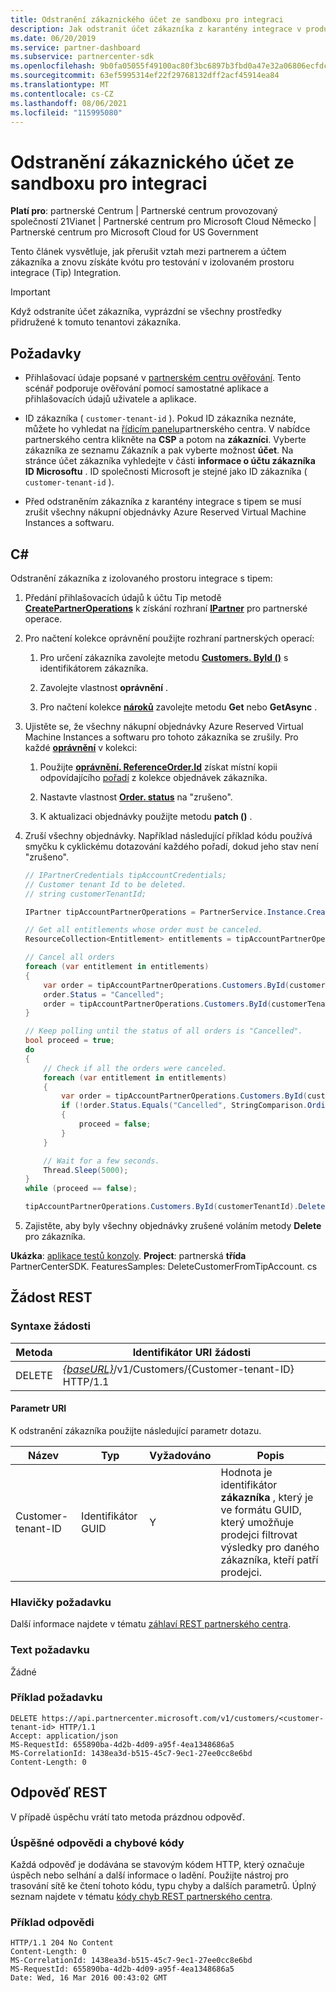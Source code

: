 ```yaml
---
title: Odstranění zákaznického účet ze sandboxu pro integraci
description: Jak odstranit účet zákazníka z karantény integrace v produkčním prostředí (Tip)
ms.date: 06/20/2019
ms.service: partner-dashboard
ms.subservice: partnercenter-sdk
ms.openlocfilehash: 9b0fa05055f49100ac80f3bc6897b3fbd0a47e32a06806ecfdc8e386e31ae1b9
ms.sourcegitcommit: 63ef5995314ef22f29768132dff2acf45914ea84
ms.translationtype: MT
ms.contentlocale: cs-CZ
ms.lasthandoff: 08/06/2021
ms.locfileid: "115995080"
---
```

# <a name="delete-a-customer-account-from-the-integration-sandbox"></a>Odstranění zákaznického účet ze sandboxu pro integraci

**Platí pro**: partnerské Centrum | Partnerské centrum provozovaný společností 21Vianet | Partnerské centrum pro Microsoft Cloud Německo | Partnerské centrum pro Microsoft Cloud for US Government

Tento článek vysvětluje, jak přerušit vztah mezi partnerem a účtem zákazníka a znovu získáte kvótu pro testování v izolovaném prostoru integrace (Tip) Integration.

> [!IMPORTANT]
> Když odstraníte účet zákazníka, vyprázdní se všechny prostředky přidružené k tomuto tenantovi zákazníka.

## <a name="prerequisites"></a>Požadavky

- Přihlašovací údaje popsané v [partnerském centru ověřování](partner-center-authentication.md). Tento scénář podporuje ověřování pomocí samostatné aplikace a přihlašovacích údajů uživatele a aplikace.

- ID zákazníka ( `customer-tenant-id` ). Pokud ID zákazníka neznáte, můžete ho vyhledat na [řídicím panelu](https://partner.microsoft.com/dashboard)partnerského centra. V nabídce partnerského centra klikněte na **CSP** a potom na **zákazníci**. Vyberte zákazníka ze seznamu Zákazník a pak vyberte možnost **účet**. Na stránce účet zákazníka vyhledejte v části **informace o účtu zákazníka** **ID Microsoftu** . ID společnosti Microsoft je stejné jako ID zákazníka ( `customer-tenant-id` ).

- Před odstraněním zákazníka z karantény integrace s tipem se musí zrušit všechny nákupní objednávky Azure Reserved Virtual Machine Instances a softwaru.

## <a name="c"></a>C\#

Odstranění zákazníka z izolovaného prostoru integrace s tipem:

1. Předání přihlašovacích údajů k účtu Tip metodě [**CreatePartnerOperations**](/dotnet/api/microsoft.store.partnercenter.partnerservice.instance) k získání rozhraní [**IPartner**](/dotnet/api/microsoft.store.partnercenter.ipartner) pro partnerské operace.

2. Pro načtení kolekce oprávnění použijte rozhraní partnerských operací:

    1. Pro určení zákazníka zavolejte metodu [**Customers. ById ()**](/dotnet/api/microsoft.store.partnercenter.customers.icustomercollection.byid) s identifikátorem zákazníka.

    2. Zavolejte vlastnost **oprávnění** .

    3. Pro načtení kolekce [**nároků**](entitlement-resources.md) zavolejte metodu **Get** nebo **GetAsync** .

3. Ujistěte se, že všechny nákupní objednávky Azure Reserved Virtual Machine Instances a softwaru pro tohoto zákazníka se zrušily. Pro každé [**oprávnění**](entitlement-resources.md) v kolekci:

    1. Použijte [**oprávnění. ReferenceOrder.Id**](entitlement-resources.md#referenceorder) získat místní kopii odpovídajícího [pořadí](order-resources.md#order) z kolekce objednávek zákazníka.

    2. Nastavte vlastnost [**Order. status**](order-resources.md#order) na "zrušeno".

    3. K aktualizaci objednávky použijte metodu **patch ()** .

4. Zruší všechny objednávky. Například následující příklad kódu používá smyčku k cyklickému dotazování každého pořadí, dokud jeho stav není "zrušeno".

    ``` csharp
    // IPartnerCredentials tipAccountCredentials;
    // Customer tenant Id to be deleted.
    // string customerTenantId;

    IPartner tipAccountPartnerOperations = PartnerService.Instance.CreatePartnerOperations(tipAccountCredentials);

    // Get all entitlements whose order must be canceled.
    ResourceCollection<Entitlement> entitlements = tipAccountPartnerOperations.Customers.ById(customerTenantId).Entitlements.Get();

    // Cancel all orders
    foreach (var entitlement in entitlements)
    {
        var order = tipAccountPartnerOperations.Customers.ById(customerTenantId).Orders.ById(entitlement.ReferenceOrder.Id).Get();
        order.Status = "Cancelled";
        order = tipAccountPartnerOperations.Customers.ById(customerTenantId).Orders.ById(order.Id).Patch(order);
    }

    // Keep polling until the status of all orders is "Cancelled".
    bool proceed = true;
    do
    {
        // Check if all the orders were canceled.
        foreach (var entitlement in entitlements)
        {
            var order = tipAccountPartnerOperations.Customers.ById(customerTenantId).Orders.ById(entitlement.ReferenceOrder.Id).Get();
            if (!order.Status.Equals("Cancelled", StringComparison.OrdinalIgnoreCase))
            {
                proceed = false;
            }
        }

        // Wait for a few seconds.
        Thread.Sleep(5000);
    }
    while (proceed == false);

    tipAccountPartnerOperations.Customers.ById(customerTenantId).Delete();
    ```

5. Zajistěte, aby byly všechny objednávky zrušené voláním metody **Delete** pro zákazníka.

**Ukázka**: [aplikace testů konzoly](console-test-app.md). **Project**: partnerská **třída** PartnerCenterSDK. FeaturesSamples: DeleteCustomerFromTipAccount. cs

## <a name="rest-request"></a>Žádost REST

### <a name="request-syntax"></a>Syntaxe žádosti

| Metoda     | Identifikátor URI žádosti                                                                            |
|------------|----------------------------------------------------------------------------------------|
| DELETE     | [*{baseURL}*](partner-center-rest-urls.md)/v1/Customers/{Customer-tenant-ID} HTTP/1.1 |

#### <a name="uri-parameter"></a>Parametr URI

K odstranění zákazníka použijte následující parametr dotazu.

| Název                   | Typ     | Vyžadováno | Popis                                                                         |
|------------------------|----------|----------|-------------------------------------------------------------------------------------|
| Customer-tenant-ID     | Identifikátor GUID     | Y        | Hodnota je identifikátor **zákazníka** , který je ve formátu GUID, který umožňuje prodejci filtrovat výsledky pro daného zákazníka, kteří patří prodejci. |

### <a name="request-headers"></a>Hlavičky požadavku

Další informace najdete v tématu [záhlaví REST partnerského centra](headers.md).

### <a name="request-body"></a>Text požadavku

Žádné

### <a name="request-example"></a>Příklad požadavku

```http
DELETE https://api.partnercenter.microsoft.com/v1/customers/<customer-tenant-id> HTTP/1.1
Accept: application/json
MS-RequestId: 655890ba-4d2b-4d09-a95f-4ea1348686a5
MS-CorrelationId: 1438ea3d-b515-45c7-9ec1-27ee0cc8e6bd
Content-Length: 0
```

## <a name="rest-response"></a>Odpověď REST

V případě úspěchu vrátí tato metoda prázdnou odpověď.

### <a name="response-success-and-error-codes"></a>Úspěšné odpovědi a chybové kódy

Každá odpověď je dodávána se stavovým kódem HTTP, který označuje úspěch nebo selhání a další informace o ladění. Použijte nástroj pro trasování sítě ke čtení tohoto kódu, typu chyby a dalších parametrů. Úplný seznam najdete v tématu [kódy chyb REST partnerského centra](error-codes.md).

### <a name="response-example"></a>Příklad odpovědi

```http
HTTP/1.1 204 No Content
Content-Length: 0
MS-CorrelationId: 1438ea3d-b515-45c7-9ec1-27ee0cc8e6bd
MS-RequestId: 655890ba-4d2b-4d09-a95f-4ea1348686a5
Date: Wed, 16 Mar 2016 00:43:02 GMT
```
